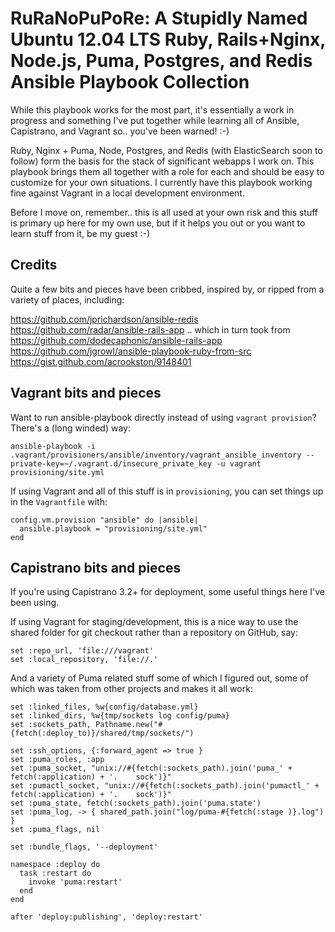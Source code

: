 # RuRaNoPuPoRe: A Stupidly Named Ubuntu 12.04 LTS Ruby, Rails+Nginx, Node.js, Puma, Postgres, and Redis Ansible Playbook Collection

While this playbook works for the most part, it's essentially a work in progress and something I've put together while learning all of Ansible, Capistrano, and Vagrant so.. you've been warned! :-)

Ruby, Nginx + Puma, Node, Postgres, and Redis (with ElasticSearch soon to follow) form the basis for the stack of significant webapps I work on. This playbook brings them all together with a role for each and should be easy to customize for your own situations. I currently have this playbook working fine against Vagrant in a local development environment.

Before I move on, remember.. this is all used at your own risk and this stuff is primary up here for my own use, but if it helps you out or you want to learn stuff from it, be my guest :-)

## Credits

Quite a few bits and pieces have been cribbed, inspired by, or ripped from a variety of places, including:

https://github.com/jprichardson/ansible-redis
https://github.com/radar/ansible-rails-app
.. which in turn took from https://github.com/dodecaphonic/ansible-rails-app
https://github.com/jgrowl/ansible-playbook-ruby-from-src
https://gist.github.com/acrookston/9148401

## Vagrant bits and pieces

Want to run ansible-playbook directly instead of using `vagrant provision`? There's a (long winded) way:

    ansible-playbook -i .vagrant/provisioners/ansible/inventory/vagrant_ansible_inventory --private-key=~/.vagrant.d/insecure_private_key -u vagrant provisioning/site.yml

If using Vagrant and all of this stuff is in `provisioning`, you can set things up in the `Vagrantfile` with:

    config.vm.provision "ansible" do |ansible|
      ansible.playbook = "provisioning/site.yml"
    end

## Capistrano bits and pieces

If you're using Capistrano 3.2+ for deployment, some useful things here I've been using.

If using Vagrant for staging/development, this is a nice way to use the shared folder for git checkout rather than a repository on GitHub, say:

    set :repo_url, 'file:///vagrant'
    set :local_repository, 'file://.'

And a variety of Puma related stuff some of which I figured out, some of which was taken from other projects and makes it all work:

    set :linked_files, %w{config/database.yml}
    set :linked_dirs, %w{tmp/sockets log config/puma}
    set :sockets_path, Pathname.new("#{fetch(:deploy_to)}/shared/tmp/sockets/")

    set :ssh_options, {:forward_agent => true }
    set :puma_roles, :app
    set :puma_socket, "unix://#{fetch(:sockets_path).join('puma_' + fetch(:application) + '.    sock')}"
    set :pumactl_socket, "unix://#{fetch(:sockets_path).join('pumactl_' + fetch(:application) + '.    sock')}"
    set :puma_state, fetch(:sockets_path).join('puma.state')
    set :puma_log, -> { shared_path.join("log/puma-#{fetch(:stage )}.log") }
    set :puma_flags, nil

    set :bundle_flags, '--deployment'

    namespace :deploy do
      task :restart do
        invoke 'puma:restart'
      end
    end

    after 'deploy:publishing', 'deploy:restart'
